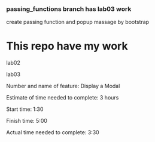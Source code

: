 
### passing_functions branch has lab03 work
create passing function and popup massage by bootstrap
# This repo have my work 
lab02


lab03

Number and name of feature: Display a Modal

Estimate of time needed to complete: 3 hours

Start time: 1:30

Finish time: 5:00

Actual time needed to complete: 3:30

